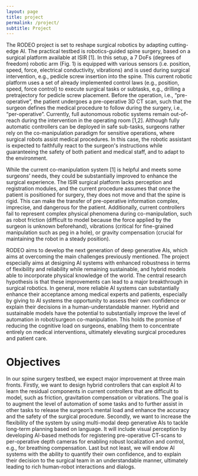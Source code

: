 ```yaml
---
layout: page
title: project
permalink: /project/
subtitle: Project
---
```



The RODEO project is set to reshape surgical robotics by adapting cutting-edge AI.  The practical testbed is robotics-guided spine surgery, based on a surgical platform available at ISIR [1]. In this setup, a 7 DoFs (degrees of freedom) robotic arm (Fig. 1) is equipped with various sensors (i.e. position, speed, force, electrical conductivity, vibrations) and is used during surgical intervention, e.g., pedicle screw insertion into the spine. This current robotic platform uses a set of already implemented control laws (e.g., position, speed, force control) to execute surgical tasks or subtasks, e.g., drilling a pretrajectory for pedicle screw placement. Before the operation, i.e., “pre-operative”, the patient undergoes a pre-operative 3D CT scan, such that the surgeon defines the medical procedure to follow during the surgery, i.e., “per-operative”. Currently, full autonomous robotic systems remain out-of-reach during the intervention in the operating room [1,2]. Although fully automatic controllers can be deployed in safe sub-tasks, surgeons rather rely on the co-manipulation paradigm for sensitive operations, where surgical robots assist medical procedures. In this case, the robotic assistant is expected to faithfully react to the surgeon's instructions while guaranteeing the safety of both patient and medical staff, and to adapt to the environment. 

While the current co-manipulation system [1] is helpful and meets some surgeons’ needs, they could be substantially improved to enhance the surgical experience. The ISIR surgical platform lacks perception and registration modules, and the current procedure assumes that once the patient is positioned for surgery, they does not move and that the spine is rigid. This can make the transfer of pre-operative information complex, imprecise, and dangerous for the patient. Additionally, current controllers fail to represent complex physical phenomena during co-manipulation, such as robot friction (difficult to model because the force applied by the surgeon is unknown beforehand), vibrations (critical for fine-grained manipulation such as peg in a hole), or gravity compensation (crucial for maintaining the robot in a steady position).

RODEO aims to develop the next generation of deep generative AIs, which aims at  overcoming the main challenges previously mentioned. The project especially aims at designing AI systems with enhanced robustness in terms of flexibility and reliability while remaining sustainable,  and hybrid models able to incorporate physical knowledge of the world. The central research  hypothesis is that these improvements can lead to a major breakthrough in surgical robotics. In  general, more reliable AI systems can substantially enhance their acceptance among medical experts and patients, especially by giving to AI systems the opportunity to assess their own confidence or explain their decisions in a human-understandable manner. Hybrid and sustainable models have the potential to substantially improve the level of automation in robot/surgeon co-manipulation. This holds the promise of reducing the cognitive load on surgeons, enabling them to concentrate entirely on medical interventions, ultimately elevating surgical procedures and patient care. 

# Objectives

In our spine surgery testbed, we expect major improvement at three main fronts. Firstly, we want to design hybrid controllers that can exploit AI to learn the residual components in current controllers  that are difficult to model, such as friction, gravitation compensation or vibrations. The goal is to  augment the level of automation of some tasks and to further assist in other tasks to release the surgeon’s mental load and enhance the accuracy and the safety of the surgical procedure. Secondly,  we want to increase the flexibility of the system by using multi-modal deep generative AIs to tackle  long-term planning based on language. It will include visual perception by developing AI-based methods for registering pre-operative CT-scans to per-operative depth cameras for enabling robust  localization and control, e.g., for breathing compensation. Last but not least, we will endow AI systems  with the ability to quantify their own confidence, and to explain their decision to the surgical team in  an understandable manner, ultimately leading to rich human-robot interactions and dialogs.